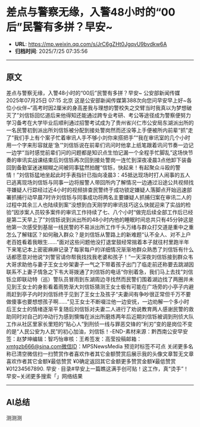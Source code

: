 # 差点与警察无缘，入警48小时的“00后”民警有多拼？早安~

- **URL**: https://mp.weixin.qq.com/s/JrC6gZHt0JgqvU9bvdkw6A
- **归档时间**: 2025/7/25 07:35:56

---

## 原文

差点与警察无缘，入警48小时的“00后”民警有多拼？早安~ 公安部新闻传媒 2025年07月25日 07:15 北京 这是公安部新闻传媒第388次向您问早安早上好~各位小伙伴~“高考时因2厘米的身高差我与理想的警校失之交臂当时我真以为梦想破灭了”刘信铄回忆道后来他得知还能通过跨专业考研、考公等途径成为警察便努力学习备考在大学毕业后顺利通过招警考试成为了贵州省兴仁市公安局东湖派出所的一名民警初到派出所刘信铄被分配到接处警岗然而还没等上手便被所内前辈“抓”走了“我们手上有个案子忙着审讯人手不够小刘你来搭把手”“我在审讯室的几个小时用一个字来形容就是‘急’”刘信铄说在前辈们讯问时他拿上纸笔跟着讯问节奏一边记一边学“当时感觉前辈们问的问题都是知识点生怕记漏一个全程手忙脚乱”这场快节奏的审讯实战课结束后刘信铄再次回到接处警岗一连忙到深夜凌晨3点他卸下装备回到备勤室迷迷糊糊之间被同事猛然拍醒“信铄，快起来！有起聚众斗殴的警情！”刘信铄猛地坐起此时手表指针已指向凌晨3：45抵达现场时打人闹事的五人已逃离现场刘信铄与同事一边将报警人带回所内了解情况一边通过沿途公共视频找寻嫌疑人行踪经过近4小时的视频排查民警终于成功锁定嫌疑人落脚点开始迅速部署抓捕行动早晨7时许刘信铄与同事成功将两名主要嫌疑人抓捕归案在审讯二人的过程中其余三人也陆续到案“没想到白天刚学的审讯技巧这么快就迎来了实战的检验”因涉案人员较多案件的审讯工作持续了七、八个小时“做完后续全部工作后已经是第二天早上了”刘信铄说到派出所的48小时内他的睡眠时间总共只有45分钟这是他第一次感受到基层一线民警的不易派出所工作千头万绪与群众打交道是重中之重怎么了解辖区？如何融入群众？是刘信铄从警路上的新难题“认不全人、对不上户老百姓看着我眼生……”面对这些问题他没打退堂鼓经常揣着本子就往村里跑半年下来笔记本上密密麻麻记录了每家每户的详细情况渐渐地群众熟悉了刘信铄有什么话都愿意对他说“刘警官请你帮我找找我老婆和孩子！”一天深夜刘信铄接到群众韦大哥求助他与妻子王女士吵架妻子一气之下带着孩子出门了临走前还称要去跳湖因联系不上妻子情急之下韦大哥拨通了刘信铄的电话“你别着急，我们马上去找”刘信铄立即联动特（巡）警队员冒雨到东湖周边寻找然而民警们围着湖边找了两圈并未见到王女士的身影看着雨势渐大刘信铄猜测王女士极有可能在广场旁的小亭子内避雨赶到亭子内时刘信铄终于见到了王女士及孩子“夫妻间有争吵很正常但千万不要做傻事也要想想孩子啊……”见王女士不断啜泣他一边安抚，一边劝解一个多小时后王女士的情绪逐渐平复随后刘信铄对夫妻二人进行了劝说教育两人感谢民警的救助同时对自己的冲动行为感到懊悔在派出所磨炼两年后近期刘信铄被调到刑侦大队工作从社区里家长里短的“贴心人”到刑侦一线与罪恶交锋的“利刃”变的是岗位不变的是“人民公安为人民”的初心加油，刘信铄！-END-素材来源：黔西南公安早安签：赵梦坤编辑：智巧怡审核：王希签发：高莹投稿邮箱：xmtgzb666@sina.com微信ID：MPSNewsMedia 预览时标签不可点 关闭更多名称已清空微信扫一扫赞赏作者喜欢作者其它金额赞赏后展示我的头像文章暂无文章喜欢作者其它金额¥最低赞赏 ¥0确定返回其它金额更多赞赏金额¥最低赞赏 ¥01234567890. 早安 · 目录#早安上一篇瞧这满手创可贴！这工作，真“烫手”！早安~关闭更多搜索「」网络结果

---

## AI总结

测测测
